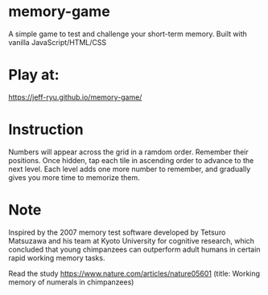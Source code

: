 # memory-game
A simple game to test and challenge your short-term memory. Built with vanilla JavaScript/HTML/CSS

# Play at:
https://jeff-ryu.github.io/memory-game/

# Instruction
Numbers will appear across the grid in a ramdom order. Remember their positions. Once hidden, tap each tile in ascending order to advance to the next level. Each level adds one more number to remember, and gradually gives you more time to memorize them.

# Note
Inspired by the 2007 memory test software developed by Tetsuro Matsuzawa and his team at Kyoto University for cognitive research, which concluded that young chimpanzees can outperform adult humans in certain rapid working memory tasks.

Read the study
https://www.nature.com/articles/nature05601
(title: Working memory of numerals in chimpanzees)

